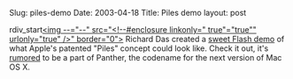 Slug: piles-demo
Date: 2003-04-18
Title: Piles demo
layout: post

rdiv_start<a href="http://homepage.mac.com/rdas7/piles.html"><img --="--" src="&lt;!--#enclosure linkonly=" true"="true&quot;" urlonly="true" />&quot; border=&quot;0&quot;&gt;</a>
Richard Das created a <a href="http://homepage.mac.com/rdas7/piles.html">sweet Flash demo</a> of what Apple&#39;s patented &quot;Piles&quot; concept could look like. Check it out, it&#39;s <a href="http://www.macedition.com/nmr/nmr_20030404.php">rumored</a> to be a part of Panther, the codename for the next version of Mac OS X.
